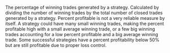 The percentage of winning trades generated by a strategy. Calculated by dividing the number of winning trades by the total number of closed trades generated by a strategy. Percent profitable is not a very reliable measure by itself. A strategy could have many small winning trades, making the percent profitable high with a small average winning trade, or a few big winning trades accounting for a low percent profitable and a big average winning trade. Some successful strategies have a percent profitability below 50% but are still profitable due to proper loss control.
